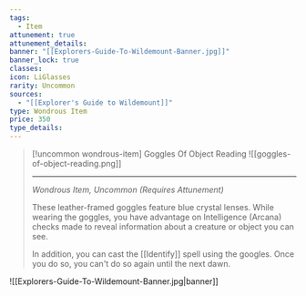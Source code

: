 ```yaml
---
tags:
  - Item
attunement: true
attunement_details: 
banner: "[[Explorers-Guide-To-Wildemount-Banner.jpg]]"
banner_lock: true
classes: 
icon: LiGlasses
rarity: Uncommon
sources:
  - "[[Explorer's Guide to Wildemount]]"
type: Wondrous Item
price: 350
type_details: 
---
```

>[!uncommon wondrous-item] Goggles Of Object Reading
>![[goggles-of-object-reading.png]]
>
>---
>
>*Wondrous Item, Uncommon (Requires Attunement)*
>
>These leather-framed goggles feature blue crystal lenses. While wearing the goggles, you have advantage on Intelligence (Arcana) checks made to reveal information about a creature or object you can see.
>
>In addition, you can cast the [[Identify]] spell using the googles. Once you do so, you can't do so again until the next dawn.

![[Explorers-Guide-To-Wildemount-Banner.jpg|banner]]